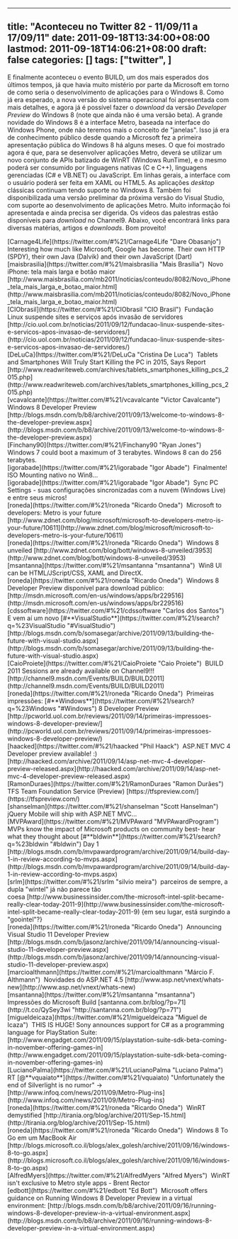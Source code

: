 
---
title: "Aconteceu no Twitter 82 - 11/09/11 a 17/09/11"
date: 2011-09-18T13:34:00+08:00
lastmod: 2011-09-18T14:06:21+08:00
draft: false
categories: []
tags: ["twitter", ]
---


E finalmente aconteceu o evento BUILD, um dos mais esperados dos últimos tempos, já que havia muito mistério por parte da Microsoft em torno de como seria o desenvolvimento de aplicações para o Windows 8. Como já era esperado, a nova versão do sistema operacional foi apresentada com mais detalhes, e agora já é possível fazer o *download* da versão *Developer Preview* do Windows 8 (note que ainda não é uma versão beta). A grande novidade do Windows 8 é a interface Metro, baseada na interface do Windows Phone, onde não teremos mais o conceito de "janelas". Isso já era de conhecimento público desde quando a Microsoft fez a primeira apresentação pública do Windows 8 há alguns meses. O que foi mostrado agora é que, para se desenvolver aplicações Metro, deverá se utilizar um novo conjunto de APIs batizado de WinRT (Windows RunTime), e o mesmo poderá ser consumido por linguagens nativas (C e C++), linguagens gerenciadas (C# e VB.NET) ou JavaScript. Em linhas gerais, a interface com o usuário poderá ser feita em XAML ou HTML5. As aplicações *desktop* clássicas continuam tendo suporte no Windows 8. Também foi disponibilizada uma versão preliminar da próxima versão do Visual Studio, com suporte ao desenvolvimento de aplicações Metro. Muito informação foi apresentada e ainda precisa ser digerida. Os vídeos das palestras estão disponíveis para *download* no Channel9. Abaixo, você encontrará links para diversas matérias, artigos e *downloads*. Bom proveito!


<div class="tweet-row"><span class="tweet-user-name">[Carnage4Life](https://twitter.com/#%21/Carnage4Life "Dare Obasanjo")  </span>Interesting how much like Microsoft, Google has become. Their own HTTP (SPDY), their own Java (Dalvik) and their own JavaScript (Dart)  


<div class="tweet-row"><span class="tweet-user-name">[maisbrasilia](https://twitter.com/#%21/maisbrasilia "Mais Brasília")  </span>Novo iPhone: tela mais larga e botão maior [http://www.maisbrasilia.com/mb2011/noticias/conteudo/8082/Novo_iPhone_tela_mais_larga_e_botao_maior.html](http://www.maisbrasilia.com/mb2011/noticias/conteudo/8082/Novo_iPhone_tela_mais_larga_e_botao_maior.html)  


<div class="tweet-row"><span class="tweet-user-name">[CIObrasil](https://twitter.com/#%21/CIObrasil "CIO Brasil")  </span>Fundação Linux suspende sites e serviços após invasão de servidores   
[http://cio.uol.com.br/noticias/2011/09/12/fundacao-linux-suspende-sites-e-servicos-apos-invasao-de-servidores/](http://cio.uol.com.br/noticias/2011/09/12/fundacao-linux-suspende-sites-e-servicos-apos-invasao-de-servidores/)  


<div class="tweet-row"><span class="tweet-user-name">[DeLuCa](https://twitter.com/#%21/DeLuCa "Cristina De Luca")  </span>Tablets and Smartphones Will Truly Start Killing the PC in 2015, Says Report [http://www.readwriteweb.com/archives/tablets_smartphones_killing_pcs_2015.php](http://www.readwriteweb.com/archives/tablets_smartphones_killing_pcs_2015.php)  


<div class="tweet-row"><span class="tweet-user-name">[vcavalcante](https://twitter.com/#%21/vcavalcante "Victor Cavalcante")  </span>Windows 8 Developer Preview [http://blogs.msdn.com/b/b8/archive/2011/09/13/welcome-to-windows-8-the-developer-preview.aspx](http://blogs.msdn.com/b/b8/archive/2011/09/13/welcome-to-windows-8-the-developer-preview.aspx)  


<div class="tweet-row"><span class="tweet-user-name">[Finchany90](https://twitter.com/#%21/Finchany90 "Ryan Jones")  </span>Windows 7 could boot a maximum of 3 terabytes. Windows 8 can do 256 terabytes.  


<div class="tweet-row"><span class="tweet-user-name">[igorabade](https://twitter.com/#%21/igorabade "Igor Abade")  </span>Finalmente! ISO Mounting nativo no Win8...  


<div class="tweet-row"><span class="tweet-user-name">[igorabade](https://twitter.com/#%21/igorabade "Igor Abade")  </span>Sync PC Settings - suas configurações sincronizadas com a nuvem (Windows Live) e entre seus micros!   


<div class="tweet-row"><span class="tweet-user-name">[roneda](https://twitter.com/#%21/roneda "Ricardo Oneda")  </span>Microsoft to developers: Metro is your future [http://www.zdnet.com/blog/microsoft/microsoft-to-developers-metro-is-your-future/10611](http://www.zdnet.com/blog/microsoft/microsoft-to-developers-metro-is-your-future/10611)  


<div class="tweet-row"><span class="tweet-user-name">[roneda](https://twitter.com/#%21/roneda "Ricardo Oneda")  </span>Windows 8 unveiled [http://www.zdnet.com/blog/bott/windows-8-unveiled/3953](http://www.zdnet.com/blog/bott/windows-8-unveiled/3953)  


<div class="tweet-row"><span class="tweet-user-name">[msantanna](https://twitter.com/#%21/msantanna "msantanna")  </span>Win8 UI can be HTML/JScript/CSS, XAML and DirectX.   


<div class="tweet-row"><span class="tweet-user-name">[roneda](https://twitter.com/#%21/roneda "Ricardo Oneda")  </span>Windows 8 Developer Preview disponível para download público: [http://msdn.microsoft.com/en-us/windows/apps/br229516](http://msdn.microsoft.com/en-us/windows/apps/br229516)  


<div class="tweet-row"><span class="tweet-user-name">[cdssoftware](https://twitter.com/#%21/cdssoftware "Carlos dos Santos")  </span>E vem aí um novo [#**VisualStudio**](https://twitter.com/#%21/search?q=%23VisualStudio "#VisualStudio") [http://blogs.msdn.com/b/somasegar/archive/2011/09/13/building-the-future-with-visual-studio.aspx](http://blogs.msdn.com/b/somasegar/archive/2011/09/13/building-the-future-with-visual-studio.aspx)  


<div class="tweet-row"><span class="tweet-user-name">[CaioProiete](https://twitter.com/#%21/CaioProiete "Caio Proiete")  </span>BUILD 2011 Sessions are already available on Channel9!!! [http://channel9.msdn.com/Events/BUILD/BUILD2011](http://channel9.msdn.com/Events/BUILD/BUILD2011)  


<div class="tweet-row"><span class="tweet-user-name">[roneda](https://twitter.com/#%21/roneda "Ricardo Oneda")  </span>Primeiras impressões: [#**Windows**](https://twitter.com/#%21/search?q=%23Windows "#Windows") 8 Developer Preview [http://pcworld.uol.com.br/reviews/2011/09/14/primeiras-impressoes-windows-8-developer-preview/](http://pcworld.uol.com.br/reviews/2011/09/14/primeiras-impressoes-windows-8-developer-preview/)  


<div class="tweet-row"><span class="tweet-user-name">[haacked](https://twitter.com/#%21/haacked "Phil Haack")  </span>ASP.NET MVC 4 Developer preview available! :) [http://haacked.com/archive/2011/09/14/asp-net-mvc-4-developer-preview-released.aspx](http://haacked.com/archive/2011/09/14/asp-net-mvc-4-developer-preview-released.aspx)  


<div class="tweet-row"><span class="tweet-user-name">[RamonDuraes](https://twitter.com/#%21/RamonDuraes "Ramon Durães")  </span>TFS Team Foundation Service (Preview) [https://tfspreview.com/](https://tfspreview.com/)  


<div class="tweet-row"><span class="tweet-user-name">[shanselman](https://twitter.com/#%21/shanselman "Scott Hanselman")  </span>jQuery Mobile will ship with ASP.NET MVC...   


<div class="tweet-row"><span class="tweet-user-name">[MVPAward](https://twitter.com/#%21/MVPAward "MVPAwardProgram")  </span>MVPs know the impact of Microsoft products on community best- hear what they thought about [#**bldwin**](https://twitter.com/#%21/search?q=%23bldwin "#bldwin") Day 1   
[http://blogs.msdn.com/b/mvpawardprogram/archive/2011/09/14/build-day-1-in-review-according-to-mvps.aspx](http://blogs.msdn.com/b/mvpawardprogram/archive/2011/09/14/build-day-1-in-review-according-to-mvps.aspx)  


<div class="tweet-row"><span class="tweet-user-name">[srlm](https://twitter.com/#%21/srlm "silvio meira")  </span>parceiros de sempre, a dupla "wintel" já não parece tão coesa [http://www.businessinsider.com/the-microsoft-intel-split-became-really-clear-today-2011-9](http://www.businessinsider.com/the-microsoft-intel-split-became-really-clear-today-2011-9) {em seu lugar, está surgindo a "goointel"?}  


<div class="tweet-row"><span class="tweet-user-name">[roneda](https://twitter.com/#%21/roneda "Ricardo Oneda")  </span>Announcing Visual Studio 11 Developer Preview [http://blogs.msdn.com/b/jasonz/archive/2011/09/14/announcing-visual-studio-11-developer-preview.aspx](http://blogs.msdn.com/b/jasonz/archive/2011/09/14/announcing-visual-studio-11-developer-preview.aspx)  


<div class="tweet-row"><span class="tweet-user-name">[marcioalthmann](https://twitter.com/#%21/marcioalthmann "Márcio F. Althmann")  </span>Novidades do ASP.NET 4.5 [http://www.asp.net/vnext/whats-new](http://www.asp.net/vnext/whats-new)  


<div class="tweet-row"><span class="tweet-user-name">[msantanna](https://twitter.com/#%21/msantanna "msantanna")  </span>Impressões do Microsoft Build [santanna.com.br/blog/?p=71](http://t.co/QySey3wi "http://santanna.com.br/blog/?p=71")  


<div class="tweet-row"><span class="tweet-user-name">[migueldeicaza](https://twitter.com/#%21/migueldeicaza "Miguel de Icaza")  </span>THIS IS HUGE! Sony announces support for C# as a programming language for PlayStation Suite:   
[http://www.engadget.com/2011/09/15/playstation-suite-sdk-beta-coming-in-november-offering-games-in](http://www.engadget.com/2011/09/15/playstation-suite-sdk-beta-coming-in-november-offering-games-in)  


<div class="tweet-row"><span class="tweet-user-name">[LucianoPalma](https://twitter.com/#%21/LucianoPalma "Luciano Palma")  </span>RT [@**vquaiato**](https://twitter.com/#%21/vquaiato) "Unfortunately the end of Silverlight is no rumor" -> [http://www.infoq.com/news/2011/09/Metro-Plug-ins](http://www.infoq.com/news/2011/09/Metro-Plug-ins)  


<div class="tweet-row"><span class="tweet-user-name">[roneda](https://twitter.com/#%21/roneda "Ricardo Oneda")  </span>WinRT demystified [http://tirania.org/blog/archive/2011/Sep-15.html](http://tirania.org/blog/archive/2011/Sep-15.html)  


<div class="tweet-row"><span class="tweet-user-name">[roneda](https://twitter.com/#%21/roneda "Ricardo Oneda")  </span>Windows 8 To Go em um MacBook Air [http://blogs.microsoft.co.il/blogs/alex_golesh/archive/2011/09/16/windows-8-to-go.aspx](http://blogs.microsoft.co.il/blogs/alex_golesh/archive/2011/09/16/windows-8-to-go.aspx)  


<div class="tweet-row"><span class="tweet-user-name">[AlfredMyers](https://twitter.com/#%21/AlfredMyers "Alfred Myers")  </span>WinRT isn't exclusive to Metro style apps - Brent Rector   


<div class="tweet-row"><span class="tweet-user-name">[edbott](https://twitter.com/#%21/edbott "Ed Bott")  </span>Microsoft offers guidance on Running Windows 8 Developer Preview in a virtual environment:   
[http://blogs.msdn.com/b/b8/archive/2011/09/16/running-windows-8-developer-preview-in-a-virtual-environment.aspx](http://blogs.msdn.com/b/b8/archive/2011/09/16/running-windows-8-developer-preview-in-a-virtual-environment.aspx)  

</div>
</div>
</div>
</div>
</div>
</div>
</div>
</div>
</div>
</div>
</div>
</div>
</div>
</div>
</div>
</div>
</div>
</div>
</div>
</div>
</div>
</div>
</div>
</div>
</div>
</div>
</div>
</div>
</div>

